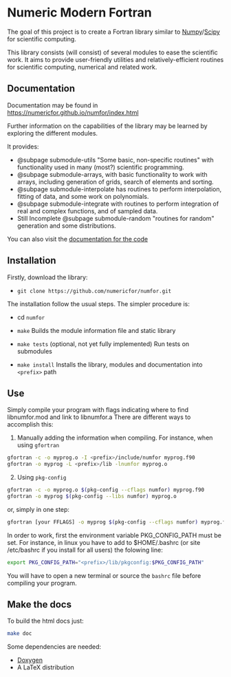 # Numeric Modern Fortran

The goal of this project is to create a Fortran library similar to [Numpy](https://www.numpy.org)/[Scipy](https://www.scipy.org) for scientific computing.

This library consists (will consist) of several modules to ease the scientific work. It aims to provide user-friendly utilities and relatively-efficient routines for scientific computing, numerical and related work.

## Documentation


Documentation may be found in https://numericfor.github.io/numfor/index.html


Further information on the capabilities of the library may be learned by exploring the different modules.



It provides:
  + @subpage submodule-utils "Some basic, non-specific routines" with functionality used in many (most?) scientific programming.
  + @subpage submodule-arrays, with basic functionality to work with arrays, including generation of grids, search of elements and sorting.
  + @subpage submodule-interpolate has routines to perform interpolation, fitting of data, and some work on polynomials.
  + @subpage submodule-integrate with routines to perform integration of real and complex functions, and of sampled data.
  + Still Incomplete @subpage submodule-random "routines for random" generation and some distributions.


You can also visit the [documentation for the code](namespaces.html)

## Installation ##

Firstly, download the library:

  * `git clone https://github.com/numericfor/numfor.git`

The installation follow the usual steps. The simpler procedure is:

  * cd `numfor`
  *  `make`
  Builds the module information file and static library

  * `make tests` (optional, not yet fully implemented)
  Run tests on submodules

  * `make install`
  Installs the library, modules and documentation into `<prefix>` path


## Use ##

Simply compile your program with flags indicating where to find libnumfor.mod and link to libnumfor.a
There are different ways to accomplish this:

  1. Manually adding the information when compiling. For instance, when using `gfortran`
   ```bash
  gfortran -c -o myprog.o -I <prefix>/include/numfor myprog.f90
  gfortran -o myprog -L <prefix>/lib -lnumfor myprog.o
  ```

  2. Using `pkg-config`
  ```bash
  gfortran -c -o myprog.o $(pkg-config --cflags numfor) myprog.f90
  gfortran -o myprog $(pkg-config --libs numfor) myprog.o
  ``` 
  or, simply in one step:
  ```bash
  gfortran [your FFLAGS] -o myprog $(pkg-config --cflags numfor) myprog.f90 $(pkg-config --libs numfor)
  ``` 

  In order to work, first the environment variable PKG_CONFIG_PATH must be set. 
  For instance, in linux you have to add to $HOME/.bashrc (or site /etc/bashrc if you install for all users) the folowing line:
  
  ```bash
  export PKG_CONFIG_PATH="<prefix>/lib/pkgconfig:$PKG_CONFIG_PATH"
  ```
  You will have to open a new terminal or source the `bashrc` file before compiling your program.
  

## Make the docs ##

To build the html docs just:

```bash
make doc
```

Some dependencies are needed:

 - [Doxygen](http://www.doxygen.nl/)
 - A LaTeX distribution
 

